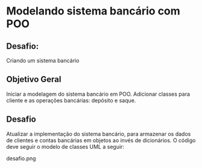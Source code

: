 # Modelando sistema bancário com POO
## Desafio: 

Criando um sistema bancário

## Objetivo Geral

Iniciar a modelagem do sistema bancário em POO. Adicionar classes para cliente e as operações bancárias: depósito e saque.

## Desafio

Atualizar a implementação do sistema bancário, para armazenar os dados de clientes e contas bancárias em objetos ao invés de dicionários. O código deve seguir o modelo de classes UML a seguir:

desafio.png
